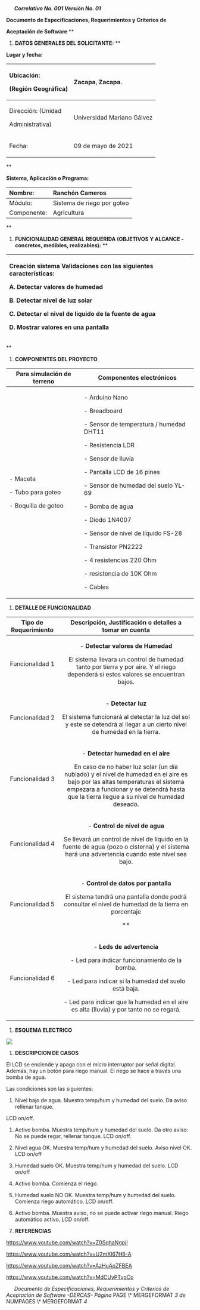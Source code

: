 
#

`	`***Correlativo No. 001 Versión No. 01*** 

**Documento de Especificaciones, Requerimientos y Criterios de** 

**Aceptación de Software** 
**


1. **DATOS GENERALES DEL SOLICITANTE:** 
**


**Lugar y fecha:** 

|<p>Ubicación: </p><p>**(Región Geográfica)** </p>|<p>Zacapa, Zacapa. </p><p> </p>|
| :- | :- |
|<p>Dirección: (Unidad </p><p>Administrativa) </p>|Universidad Mariano Gálvez |
|<p>Fecha: </p><p> </p>|09 de mayo de 2021 |
** 

**Sistema, Aplicación o Programa:**   

|Nombre:  |Ranchón Cameros|
| :- | :- |
|Módulo: |Sistema de riego por goteo|
|Componente: |Agricultura|
** 

1. **FUNCIONALIDAD GENERAL REQUERIDA (OBJETIVOS Y ALCANCE - concretos, medibles, realizables):** 
**


|<p>Creación sistema Validaciones con las siguientes características: </p><p>A. **Detectar valores de humedad** </p><p>B. **Detectar nivel de luz solar** </p><p>C. **Detectar el nivel de liquido de la fuente de agua**</p><p>D. **Mostrar valores en una pantalla**</p>|
| :- |
** 

1. **COMPONENTES DEL PROYECTO**


|**Para simulación de terreno**|**Componentes electrónicos** |
| - | - |
|<p>- Maceta</p><p>- Tubo para goteo</p><p>- Boquilla de goteo</p><p></p><p></p>|<p>- Arduino Nano</p><p>- Breadboard</p><p>- Sensor de temperatura / humedad DHT11</p><p>- Resistencia LDR</p><p>- Sensor de lluvia</p><p>- Pantalla LCD de 16 pines</p><p>- Sensor de humedad del suelo YL-69</p><p>- Bomba de agua</p><p>- Diodo 1N4007</p><p>- Sensor de nivel de líquido FS-28</p><p>- Transistor PN2222</p><p>- 4 resistencias 220 Ohm</p><p>- resistencia de 10K Ohm</p><p>- Cables</p>|


1. **DETALLE DE FUNCIONALIDAD**

|**Tipo de Requerimiento**|**Descripción, Justificación o detalles a tomar en cuenta**|
| :-: | :-: |
|<p>Funcionalidad 1</p><p></p>|<p>- **Detectar valores de Humedad**</p><p>El sistema llevara un control de humedad tanto por tierra y por aire. Y el riego dependerá si estos valores se encuentran bajos.</p><p></p>|
|<p>Funcionalidad 2</p><p></p>|<p>- **Detectar luz**</p><p>El sistema funcionará al detectar la luz del sol y este se detendrá al llegar a un cierto nivel de humedad en la tierra.</p><p></p>|
|<p>Funcionalidad 3</p><p></p>|<p>- **Detectar humedad en el aire**</p><p>En caso de no haber luz solar (un día nublado) y el nivel de humedad en el aire es bajo por las altas temperaturas el sistema empezara a funcionar y se detendrá hasta que la tierra llegue a su nivel de humedad deseado.</p><p></p>|
|<p>Funcionalidad 4</p><p></p>|<p>- **Control de nivel de agua**</p><p>Se llevará un control de nivel de líquido en la fuente de agua (pozo o cisterna) y el sistema hará una advertencia cuando este nivel sea bajo. </p><p></p>|
|<p>Funcionalidad 5</p><p></p>|<p>- **Control de datos por pantalla**</p><p>El sistema tendrá una pantalla donde podrá consultar el nivel de humedad de la tierra en porcentaje</p><p>** </p>|
|<p>Funcionalidad 6</p><p></p>|<p>- **Leds de advertencia** </p><p>- Led para indicar funcionamiento de la bomba.</p><p>- Led para indicar si la humedad del suelo está baja.</p><p>- Led para indicar que la humedad en el aire es alta (lluvia) y por tanto no se regará. </p><p></p>|















1. **ESQUEMA ELECTRICO**

![](https://github.com/Brandonp22/sistema-riego-goteo-arduino/releases/download/v1.0/Circuito.electronico.png)















1. **DESCRIPCION DE CASOS**

El LCD se enciende y apaga con el micro interruptor por señal digital. Además, hay un botón para riego manual. El riego se hace a través una bomba de agua. 

Las condiciones son las siguientes:

1. Nivel bajo de agua. Muestra temp/hum y humedad del suelo. Da aviso rellenar tanque. 

LCD on/off.  

1. Activo bomba. Muestra temp/hum y humedad del suelo. Da otro aviso: No se puede regar, rellenar tanque. LCD on/off. 

1. Nivel agua OK. Muestra temp/hum y humedad del suelo. Aviso nivel OK. LCD on/off 

1. Humedad suelo OK. Muestra temp/hum y humedad del suelo. LCD on/off

1. Activo bomba. Comienza el riego.

1. Humedad suelo NO OK. Muestra temp/hum y humedad del suelo. Comienza riego automático. LCD on/off.

1. Activo bomba. Muestra aviso, no se puede activar riego manual. Riego    automático activo. LCD on/off.


1. **REFERENCIAS**



<https://www.youtube.com/watch?v=Z0SqhaNgpjI>

<https://www.youtube.com/watch?v=U2mXI67H6-A>

<https://www.youtube.com/watch?v=AzHuAoZFBEA>

<https://www.youtube.com/watch?v=MdCUvPTvpCo>

`	`*Documento de Especificaciones, Requerimientos y Criterios de Aceptación de Software -DERCAS- 	Página*  PAGE   \\* MERGEFORMAT *3 de*  NUMPAGES   \\* MERGEFORMAT *4* 


